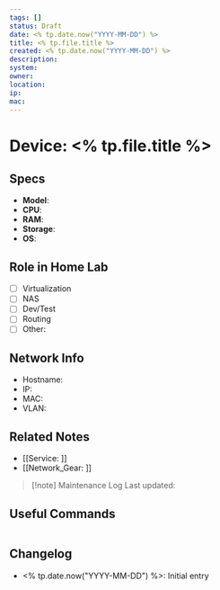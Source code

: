 ```yaml
---
tags: []
status: Draft
date: <% tp.date.now("YYYY-MM-DD") %>
title: <% tp.file.title %>
created: <% tp.date.now("YYYY-MM-DD") %>
description:
system:
owner:
location:
ip:
mac:
---
```


# Device: <% tp.file.title %>

## Specs
- **Model**:
- **CPU**:
- **RAM**:
- **Storage**:
- **OS**:

## Role in Home Lab
- [ ] Virtualization
- [ ] NAS
- [ ] Dev/Test
- [ ] Routing
- [ ] Other:

## Network Info
- Hostname:
- IP:
- MAC:
- VLAN:

## Related Notes
- [[Service: ]]
- [[Network_Gear: ]]

> [!note] Maintenance Log
> Last updated: 

## Useful Commands
```bash
```

## Changelog
- <% tp.date.now("YYYY-MM-DD") %>: Initial entry
